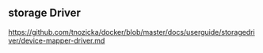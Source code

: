 ## storage Driver
https://github.com/tnozicka/docker/blob/master/docs/userguide/storagedriver/device-mapper-driver.md
